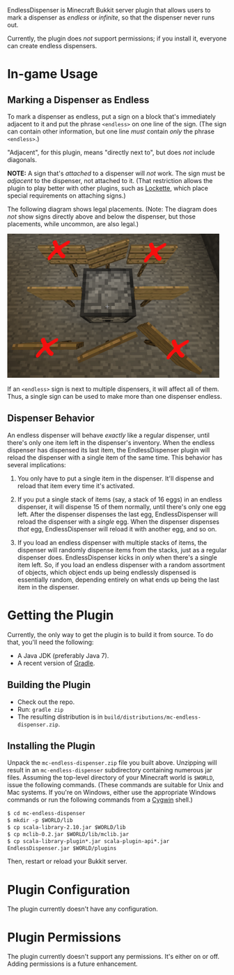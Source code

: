 EndlessDispenser is Minecraft Bukkit server plugin that allows users to mark
a dispenser as _endless_ or _infinite_, so that the dispenser never runs out.

Currently, the plugin does *not* support permissions; if you install it,
everyone can create endless dispensers.

# In-game Usage

## Marking a Dispenser as Endless

To mark a dispenser as endless, put a sign on a block that's immediately
adjacent to it and put the phrase `<endless>` on one line of the sign.
(The sign can contain other information, but one line _must_ contain _only_
the phrase `<endless>`.)

"Adjacent", for this plugin, means "directly next to", but does _not_ include
diagonals.

**NOTE:** A sign that's _attached_ to a dispenser will _not_ work. The sign
must be _adjacent_ to the dispenser, not attached to it. (That restriction
allows the plugin to play better with other plugins, such as [Lockette][],
which place special requirements on attaching signs.)

[Lockette]: http://dev.bukkit.org/bukkit-plugins/lockette/

The following diagram shows legal placements. (Note: The diagram does
_not_ show signs directly above and below the dispenser, but those placements,
while uncommon, are also legal.)

<img src="placement.png" style="width: 487px; margin-left: auto; margin-right: auto"/>

If an `<endless>` sign is next to multiple dispensers, it will affect all of
them. Thus, a single sign can be used to make more than one dispenser
endless.

## Dispenser Behavior

An endless dispenser will behave _exactly_ like a regular dispenser, until
there's only one item left in the dispenser's inventory. When the endless
dispenser has dispensed its last item, the EndlessDispenser plugin will
reload the dispenser with a single item of the same time. This behavior has
several implications:

1. You only have to put a single item in the dispenser. It'll dispense and
   reload that item every time it's activated.

2. If you put a single stack of items (say, a stack of 16 eggs) in an
   endless dispenser, it will dispense 15 of them normally, until there's only
   one egg left. After the dispenser dispenses the last egg, EndlessDispenser
   will reload the dispenser with a _single_ egg. When the dispenser dispenses
   _that_ egg, EndlessDispenser will reload it with another egg, and so on.

3. If you load an endless dispenser with multiple stacks of items, the
   dispenser will randomly dispense items from the stacks, just as a regular
   dispenser does. EndlessDispenser kicks in _only_ when there's a single
   item left. So, if you load an endless dispenser with a random assortment
   of objects, which object ends up being endlessly dispensed is essentially
   random, depending entirely on what ends up being the last item in the
   dispenser.

# Getting the Plugin

Currently, the only way to get the plugin is to build it from source. To do
that, you'll need the following:

* A Java JDK (preferably Java 7).
* A recent version of [Gradle](http://gradle.org).

## Building the Plugin

* Check out the repo.
* Run: `gradle zip`
* The resulting distribution is in `build/distributions/mc-endless-dispenser.zip`.

## Installing the Plugin

Unpack the `mc-endless-dispenser.zip` file you built above. Unzipping will
result in an `mc-endless-dispenser` subdirectory containing numerous jar files.
Assuming the top-level directory of your Minecraft world is `$WORLD`, issue the
following commands. (These commands are suitable for Unix and Mac systems. If
you're on Windows, either use the appropriate Windows commands or run the
following commands from a [Cygwin](http://www.cygwin.com/) shell.)

    $ cd mc-endless-dispenser
    $ mkdir -p $WORLD/lib
    $ cp scala-library-2.10.jar $WORLD/lib
    $ cp mclib-0.2.jar $WORLD/lib/mclib.jar
    $ cp scala-library-plugin*.jar scala-plugin-api*.jar EndlessDispenser.jar $WORLD/plugins

Then, restart or reload your Bukkit server.

# Plugin Configuration

The plugin currently doesn't have any configuration.

# Plugin Permissions

The plugin currently doesn't support any permissions. It's either on or off.
Adding permissions is a future enhancement.
